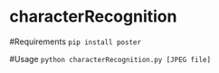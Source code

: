 # characterRecognition

#Requirements
`pip install poster`

#Usage
`python characterRecognition.py [JPEG file]`


